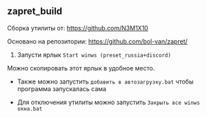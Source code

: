 ## zapret_build

Сборка утилиты от: https://github.com/N3M1X10

Основано на репозитории: https://github.com/bol-van/zapret/

1. Запусти ярлык `Start winws (preset_russia+discord)`

Можно скопировать этот ярлык в удобное место.

- Также можно запустить `добавить в автозагрузку.bat` чтобы программа запускалась сама

- Для отключения утилиты можно запустить `Закрыть все winws окна.bat`

